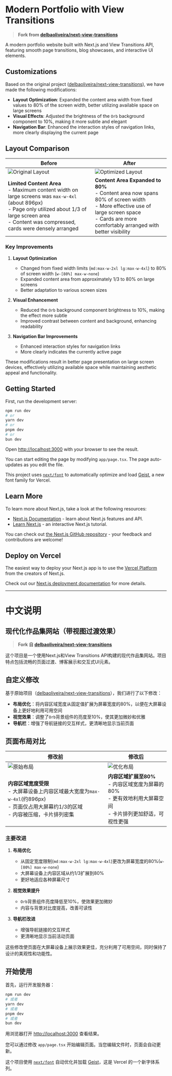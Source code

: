 # Modern Portfolio with View Transitions

> **Fork from [delbaoliveira/next-view-transitions](https://github.com/delbaoliveira/next-view-transitions.git)**

A modern portfolio website built with Next.js and View Transitions API, featuring smooth page transitions, blog showcases, and interactive UI elements.

## Customizations

Based on the original project ([delbaoliveira/next-view-transitions](https://github.com/delbaoliveira/next-view-transitions)), we have made the following modifications:

- **Layout Optimization**: Expanded the content area width from fixed values to 80% of the screen width, better utilizing available space on large screens
- **Visual Effects**: Adjusted the brightness of the `Orb` background component to 10%, making it more subtle and elegant
- **Navigation Bar**: Enhanced the interaction styles of navigation links, more clearly displaying the current page

## Layout Comparison

| Before | After |
|--------|--------|
| ![Original Layout](https://fastly.jsdelivr.net/gh/bucketio/img1@main/2025/03/07/1741299156931-c93d68fb-4bf9-4206-a465-eaf56bde2541.png) | ![Optimized Layout](https://fastly.jsdelivr.net/gh/bucketio/img12@main/2025/03/07/1741299258320-b24afd7e-e214-4a2c-a6bd-30662462e5a7.png) |
| **Limited Content Area**<br>- Maximum content width on large screens was `max-w-4xl` (about 896px)<br>- Page only utilized about 1/3 of large screen area<br>- Content was compressed, cards were densely arranged | **Content Area Expanded to 80%**<br>- Content area now spans 80% of screen width<br>- More effective use of large screen space<br>- Cards are more comfortably arranged with better visibility |

### Key Improvements

1. **Layout Optimization**
   - Changed from fixed width limits (`md:max-w-2xl lg:max-w-4xl`) to 80% of screen width (`w-[80%] max-w-none`)
   - Expanded content area from approximately 1/3 to 80% on large screens
   - Better adaptation to various screen sizes

2. **Visual Enhancement**
   - Reduced the `Orb` background component brightness to 10%, making the effect more subtle
   - Improved contrast between content and background, enhancing readability

3. **Navigation Bar Improvements**
   - Enhanced interaction styles for navigation links
   - More clearly indicates the currently active page

These modifications result in better page presentation on large screen devices, effectively utilizing available space while maintaining aesthetic appeal and functionality.

## Getting Started

First, run the development server:

```bash
npm run dev
# or
yarn dev
# or
pnpm dev
# or
bun dev
```

Open [http://localhost:3000](http://localhost:3000) with your browser to see the result.

You can start editing the page by modifying `app/page.tsx`. The page auto-updates as you edit the file.

This project uses [`next/font`](https://nextjs.org/docs/app/building-your-application/optimizing/fonts) to automatically optimize and load [Geist](https://vercel.com/font), a new font family for Vercel.

## Learn More

To learn more about Next.js, take a look at the following resources:

- [Next.js Documentation](https://nextjs.org/docs) - learn about Next.js features and API.
- [Learn Next.js](https://nextjs.org/learn) - an interactive Next.js tutorial.

You can check out [the Next.js GitHub repository](https://github.com/vercel/next.js) - your feedback and contributions are welcome!

## Deploy on Vercel

The easiest way to deploy your Next.js app is to use the [Vercel Platform](https://vercel.com/new?utm_medium=default-template&filter=next.js&utm_source=create-next-app&utm_campaign=create-next-app-readme) from the creators of Next.js.

Check out our [Next.js deployment documentation](https://nextjs.org/docs/app/building-your-application/deploying) for more details.

---

# 中文说明

## 现代化作品集网站（带视图过渡效果）

> **Fork 自 [delbaoliveira/next-view-transitions](https://github.com/delbaoliveira/next-view-transitions.git)**

这个项目是一个使用Next.js和View Transitions API构建的现代作品集网站。项目特点包括流畅的页面过渡、博客展示和交互式UI元素。

## 自定义修改

基于原始项目（[delbaoliveira/next-view-transitions](https://github.com/delbaoliveira/next-view-transitions)），我们进行了以下修改：

- **布局优化**：将内容区域宽度从固定值扩展为屏幕宽度的80%，以便在大屏幕设备上更好地利用可用空间
- **视觉效果**：调整了`Orb`背景组件的亮度至10%，使其更加微妙和优雅
- **导航栏**：增强了导航链接的交互样式，更清晰地显示当前页面

## 页面布局对比

| 修改前 | 修改后 |
|--------|--------|
| ![原始布局](https://fastly.jsdelivr.net/gh/bucketio/img1@main/2025/03/07/1741299156931-c93d68fb-4bf9-4206-a465-eaf56bde2541.png) | ![优化布局](https://fastly.jsdelivr.net/gh/bucketio/img12@main/2025/03/07/1741299258320-b24afd7e-e214-4a2c-a6bd-30662462e5a7.png) |
| **内容区域宽度受限**<br>- 大屏幕设备上内容区域最大宽度为`max-w-4xl`(约896px)<br>- 页面仅占用大屏幕约1/3的区域<br>- 内容被压缩，卡片排列密集 | **内容区域扩展至80%**<br>- 内容区域宽度为屏幕的80%<br>- 更有效地利用大屏幕空间<br>- 卡片排列更加舒适，可视性更强 |

### 主要改进

1. **布局优化**
   - 从固定宽度限制(`md:max-w-2xl lg:max-w-4xl`)更改为屏幕宽度的80%(`w-[80%] max-w-none`)
   - 大屏幕设备上内容区域从约1/3扩展到80%
   - 更好地适应各种屏幕尺寸

2. **视觉效果提升**
   - `Orb`背景组件亮度降低至10%，使效果更加微妙
   - 内容与背景对比度提高，改善可读性

3. **导航栏改进**
   - 增强导航链接的交互样式
   - 更清晰地显示当前活动页面

这些修改使页面在大屏幕设备上展示效果更佳，充分利用了可用空间，同时保持了设计的美观性和功能性。

## 开始使用

首先，运行开发服务器：

```bash
npm run dev
# 或者
yarn dev
# 或者
pnpm dev
# 或者
bun dev
```

用浏览器打开 [http://localhost:3000](http://localhost:3000) 查看结果。

您可以通过修改 `app/page.tsx` 开始编辑页面。当您编辑文件时，页面会自动更新。

这个项目使用 [`next/font`](https://nextjs.org/docs/app/building-your-application/optimizing/fonts) 自动优化并加载 [Geist](https://vercel.com/font)，这是 Vercel 的一个新字体系列。